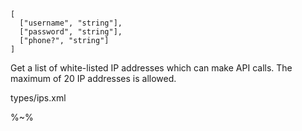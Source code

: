 ```## async getWhitelistedIPList => WhitelistedIP[]
[
  ["username", "string"],
  ["password", "string"],
  ["phone?", "string"]
]
```

Get a list of white-listed IP addresses which can make API calls. The maximum of 20 IP addresses is allowed.

<typedef narrow>types/ips.xml</typedef>

%~%